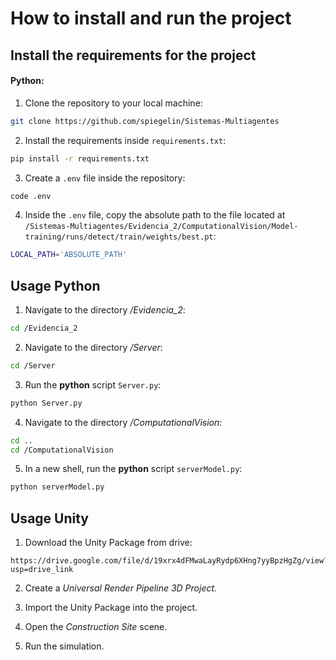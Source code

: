 # How to install and run the project
## Install the requirements for the project
#### Python:
1. Clone the repository to your local machine:
```bash
git clone https://github.com/spiegelin/Sistemas-Multiagentes
```

2. Install the requirements inside `requirements.txt`:
```bash
pip install -r requirements.txt
```

3. Create a `.env` file inside the repository:
```bash
code .env
```

4. Inside the `.env` file, copy the absolute path to the file located at `/Sistemas-Multiagentes/Evidencia_2/ComputationalVision/Model-training/runs/detect/train/weights/best.pt`:
```bash
LOCAL_PATH='ABSOLUTE_PATH'
```

## Usage Python
1. Navigate to the directory */Evidencia_2*:
```bash
cd /Evidencia_2
```
2. Navigate to the directory */Server*:
```bash
cd /Server
```

3. Run the **python** script `Server.py`:
```bash
python Server.py
```

4. Navigate to the directory */ComputationalVision*:
```bash
cd ..
cd /ComputationalVision
```

5. In a new shell, run the **python** script `serverModel.py`:
```bash
python serverModel.py
```

## Usage Unity
1. Download the Unity Package from drive:
```
https://drive.google.com/file/d/19xrx4dFMwaLayRydp6XHng7yyBpzHgZg/view?usp=drive_link
```
2. Create a *Universal Render Pipeline 3D Project.*

3. Import the Unity Package into the project.

4. Open the *Construction Site* scene.

5. Run the simulation.